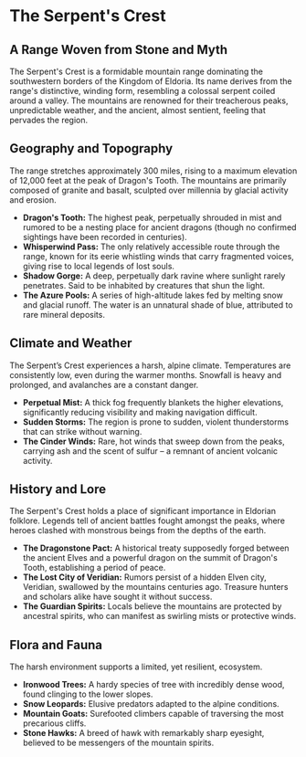 # The Serpent's Crest

## A Range Woven from Stone and Myth

The Serpent's Crest is a formidable mountain range dominating the southwestern borders of the Kingdom of Eldoria. Its name derives from the range's distinctive, winding form, resembling a colossal serpent coiled around a valley. The mountains are renowned for their treacherous peaks, unpredictable weather, and the ancient, almost sentient, feeling that pervades the region.

## Geography and Topography

The range stretches approximately 300 miles, rising to a maximum elevation of 12,000 feet at the peak of Dragon's Tooth. The mountains are primarily composed of granite and basalt, sculpted over millennia by glacial activity and erosion. 

*   **Dragon's Tooth:** The highest peak, perpetually shrouded in mist and rumored to be a nesting place for ancient dragons (though no confirmed sightings have been recorded in centuries).
*   **Whisperwind Pass:** The only relatively accessible route through the range, known for its eerie whistling winds that carry fragmented voices, giving rise to local legends of lost souls.
*   **Shadow Gorge:** A deep, perpetually dark ravine where sunlight rarely penetrates. Said to be inhabited by creatures that shun the light.
*   **The Azure Pools:** A series of high-altitude lakes fed by melting snow and glacial runoff. The water is an unnatural shade of blue, attributed to rare mineral deposits.

## Climate and Weather

The Serpent’s Crest experiences a harsh, alpine climate.  Temperatures are consistently low, even during the warmer months.  Snowfall is heavy and prolonged, and avalanches are a constant danger.

*   **Perpetual Mist:** A thick fog frequently blankets the higher elevations, significantly reducing visibility and making navigation difficult.
*   **Sudden Storms:** The region is prone to sudden, violent thunderstorms that can strike without warning.
*   **The Cinder Winds:**  Rare, hot winds that sweep down from the peaks, carrying ash and the scent of sulfur – a remnant of ancient volcanic activity.

## History and Lore

The Serpent's Crest holds a place of significant importance in Eldorian folklore. Legends tell of ancient battles fought amongst the peaks, where heroes clashed with monstrous beings from the depths of the earth.

*   **The Dragonstone Pact:** A historical treaty supposedly forged between the ancient Elves and a powerful dragon on the summit of Dragon's Tooth, establishing a period of peace.
*   **The Lost City of Veridian:**  Rumors persist of a hidden Elven city, Veridian, swallowed by the mountains centuries ago.  Treasure hunters and scholars alike have sought it without success.
*   **The Guardian Spirits:** Locals believe the mountains are protected by ancestral spirits, who can manifest as swirling mists or protective winds.

## Flora and Fauna

The harsh environment supports a limited, yet resilient, ecosystem. 

*   **Ironwood Trees:**  A hardy species of tree with incredibly dense wood, found clinging to the lower slopes.
*   **Snow Leopards:** Elusive predators adapted to the alpine conditions.
*   **Mountain Goats:**  Surefooted climbers capable of traversing the most precarious cliffs.
*   **Stone Hawks:** A breed of hawk with remarkably sharp eyesight, believed to be messengers of the mountain spirits.
